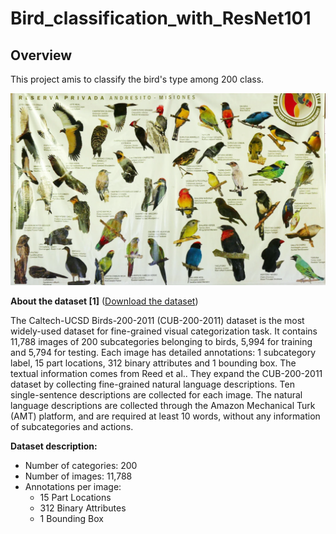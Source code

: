 # Bird_classification_with_ResNet101

## Overview
This project amis to classify the bird's type among 200 class.

![](Image/image1.png)

**About the dataset [1]** ([Download the dataset](https://www.kaggle.com/datasets/xiaojiu1414/cub-200-2011))

The Caltech-UCSD Birds-200-2011 (CUB-200-2011) dataset is the most widely-used dataset for fine-grained visual categorization task. It contains 11,788 images of 200 subcategories belonging to birds, 5,994 for training and 5,794 for testing. Each image has detailed annotations: 1 subcategory label, 15 part locations, 312 binary attributes and 1 bounding box. The textual information comes from Reed et al.. They expand the CUB-200-2011 dataset by collecting fine-grained natural language descriptions. Ten single-sentence descriptions are collected for each image. The natural language descriptions are collected through the Amazon Mechanical Turk (AMT) platform, and are required at least 10 words, without any information of subcategories and actions.

**Dataset description:**
- Number of categories: 200
- Number of images: 11,788
- Annotations per image: 
  - 15 Part Locations
  - 312 Binary Attributes 
  - 1 Bounding Box

